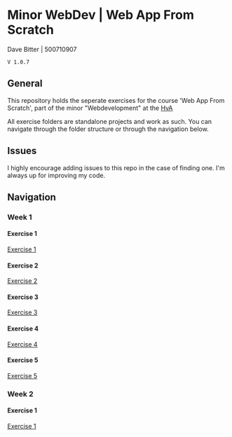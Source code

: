 # Minor WebDev | Web App From Scratch
Dave Bitter | 500710907

    V 1.0.7

## General
This repository holds the seperate exercises for the course 'Web App From Scratch', part of the minor "Webdevelopment" at the [HvA](http://www.hva.nl/)

All exercise folders are standalone projects and work as such. You can navigate through the folder structure or through the navigation below.

## Issues
I highly encourage adding issues to this repo in the case of finding one. I'm always up for improving my code.

## Navigation
### Week 1
#### Exercise 1
[Exercise 1](week_1/exercise_1/)
#### Exercise 2
[Exercise 2](week_1/exercise_2/)
#### Exercise 3
[Exercise 3](week_1/exercise_3/)
#### Exercise 4
[Exercise 4](week_1/exercise_4/)
#### Exercise 5
[Exercise 5](week_1/exercise_5/)

### Week 2
#### Exercise 1
[Exercise 1](week_2/exercise_1/)

